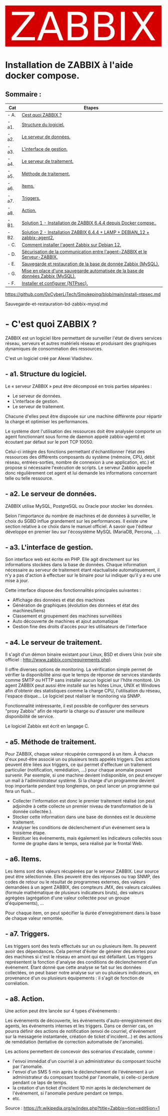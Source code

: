 ![zabbix-logo](./images/zabbix-logo.png)
# Installation de ZABBIX à l'aide docker compose.

## Sommaire :

| Cat | Etapes |
|------|------| 
| - A. | [Cest quoi ZABBIX ?](#balise_01) |
| - a1. | [Structure du logiciel.](#balise_02) |
| - a2. | [Le serveur de données.](#balise_03) |
| - a3. | [L'interface de gestion.](#balise_04) |
| - a4. | [Le serveur de traitement.](#balise_05) |
| - a5. | [Méthode de traitement.](#balise_06) |
| - a6. | [Items.](#balise_07) |
| - a7. | [Triggers.](#balise_08) |
| - a8. | [Action.](#balise_09) |
| - B1. | [Solution 1 - Installation de ZABBIX 6.4.4 depuis Docker compse..](installation-ZABBIX-6.4.4-avec-Docker-compose.md) |
| - B2. | [Solution 2 - Installation ZABBIX 6.4.4 + LAMP + DEBIAN_12 + zabbix-agent2.](Installation-ZABBIX-6.4.4+LAMP+DEBIAN12+zabbix-agent2.md) |
| - C. | [Comment installer l'agent Zabbix sur Debian 12.](Comment_installer_l_agent_Zabbix_sur_Debian_12.md) |
| - D. | [Sécurisation de la communication entre l'agent-ZABBIX et le Serveur-ZABBIX.](Sécurisation-agent-ZABBIX-et-Serveur-ZABBIX.md) |
| - E. | [Sauvegarde et restauration de la base de donnée Zabbix (MySQL).](Sauvegarde-et-restauration-bd-zabbix-mysql.md) |
| - G. | [Mise en place d'une sauvegarde automatisée de la base de données Zabbix (MySQL).](créer-script-backup-zabbix.md) |
| - F. | [Installer et configurer (NTPsec).](https://github.com/0xCyberLiTech/Smokeping/blob/main/install-ntpsec.md) |


https://github.com/0xCyberLiTech/Smokeping/blob/main/install-ntpsec.md

Sauvegarde-et-restauration-bd-zabbix-mysql.md

<a name="balise_01"></a>
# - C'est quoi ZABBIX ?

ZABBIX est un logiciel libre permettant de surveiller l'état de divers services réseau, serveurs et autres matériels réseau et produisant des graphiques dynamiques de consommation des ressources.

C'est un logiciel créé par Alexei Vladishev.

<a name="balise_02"></a>
## - a1. Structure du logiciel.

Le « serveur ZABBIX » peut être décomposé en trois parties séparées :

- Le serveur de données.
- L'interface de gestion.
- Le serveur de traitement.

Chacune d'elles peut être disposée sur une machine différente pour répartir la charge et optimiser les performances.

Le système dont l'utilisation des ressources doit être analysée comporte un agent fonctionnant sous forme de daemon appelé zabbix-agentd et écoutant par défaut sur le port TCP 10050.

Celui-ci intègre des fonctions permettant d'échantillonner l'état des ressources des différents composants du système (mémoire, CPU, débit réseau, entrées-sorties, nombre de connexion à une application, etc.) et propose si nécessaire l'exécution de scripts. Le serveur Zabbix appelle donc régulièrement cet agent et lui demande les informations concernant telle ou telle ressource.
<a name="balise_03"></a>
## - a2. Le serveur de données.

ZABBIX utilise MySQL, PostgreSQL ou Oracle pour stocker les données. 

Selon l'importance du nombre de machines et de données à surveiller, le choix du SGBD influe grandement sur les performances. Il existe une section relative à ce choix dans le manuel officiel. A savoir que l'éditeur développe en premier lieu sur l'écosystème MySQL (MariaDB, Percona, ...).

<a name="balise_04"></a>
## - a3. L'interface de gestion.

Son interface web est écrite en PHP. Elle agit directement sur les informations stockées dans la base de données. Chaque information nécessaire au serveur de traitement étant réactualisée automatiquement, il n'y a pas d'action à effectuer sur le binaire pour lui indiquer qu'il y a eu une mise à jour.

Cette interface dispose des fonctionnalités principales suivantes :

- Affichage des données et état des machines
- Génération de graphiques (évolution des données et état des machines/liens)
- Classement et groupement des machines surveillées
- Auto découverte de machines et ajout automatique
- Gestion fine des droits d'accès pour les utilisateurs de l'interface

<a name="balise_05"></a>
## - a4. Le serveur de traitement.

Il s'agit d'un démon binaire existant pour Linux, BSD et divers Unix (voir site officiel : http://www.zabbix.com/requirements.php).

Il offre diverses options de monitoring. La vérification simple permet de vérifier la disponibilité ainsi que le temps de réponse de services standards comme SMTP ou HTTP sans installer aucun logiciel sur l'hôte monitoré. Un agent ZABBIX peut aussi être installé sur les hôtes Linux, UNIX et Windows afin d'obtenir des statistiques comme la charge CPU, l'utilisation du réseau, l'espace disque... Le logiciel peut réaliser le monitoring via SNMP.

Fonctionnalité intéressante, il est possible de configurer des serveurs "proxy Zabbix" afin de répartir la charge ou d'assurer une meilleure disponibilité de service.

Le logiciel Zabbix est écrit en langage C.

<a name="balise_06"></a>
## - a5. Méthode de traitement.

Pour ZABBIX, chaque valeur récupérée correspond à un item. À chacun d'eux peut-être associé un ou plusieurs tests appelés triggers. Des actions peuvent être liées aux triggers, ce qui permet d'effectuer un traitement particulier (notification, remédiation, ...) pour chaque anomalie pouvant survenir. Par exemple, si une machine devient indisponible, on peut envoyer un mail à l'administrateur système. Si la charge d'un programme devient trop importante pendant trop longtemps, on peut lancer un programme qui fera un flush...

- Collecter l'information est donc le premier traitement réalisé (on peut adjoindre à cette collecte un premier niveau de transformation de la donnée collectée.).
- Stocker cette information dans une base de données est le deuxième traitement.
- Analyser les conditions de déclenchement d'un événement sera la troisième étape.
- Restituer les événements, mais également les indicateurs collectés sous forme de graphe dans le temps, sera réalisé par le frontal Web.

<a name="balise_07"></a>
## - a6. Items.

Les items sont des valeurs récupérées par le serveur ZABBIX. Leur source peut être sélectionnée. Elles peuvent être des réponses ou trap SNMP, des codes de retour ou le résultat de programmes externes, des valeurs demandées à un agent ZABBIX, des compteurs JMX, des valeurs calculées (formule mathématique de plusieurs indicateurs bruts), des valeurs agrégées (agrégation d'une valeur collectée pour un groupe d'équipements), ...

Pour chaque item, on peut spécifier la durée d'enregistrement dans la base de chaque valeur remontée.

<a name="balise_08"></a>
## - a7. Triggers.

Les triggers sont des tests effectués sur un ou plusieurs item. Ils peuvent avoir des dépendances. Cela permet d'éviter de générer des alertes pour des machines si c'est le réseau en amont qui est défaillant. Les triggers représentent la fonction d'analyse des conditions de déclenchement d'un événement. Étant donné que cette analyse se fait sur les données collectées, on peut baser notre analyse sur un ou plusieurs indicateurs, en provenance d'un ou plusieurs équipements : il s'agit de fonction de corrélation.

<a name="balise_09"></a>
## - a8. Action.

Une action peut être lancée sur 4 types d'événements :

Les événements de découverte, les événements d'auto-enregistrement des agents, les événements internes et les triggers. Dans ce dernier cas, on pourra définir des actions de notification (envoi de courriel, d'événement sur la messagerie instantanée, création de ticket d'incident...) et des actions de remédiation (tentative de correction automatisée de l'anomalie).

Les actions permettent de concevoir des scénarios d'escalade, comme :

- l'envoi immédiat d'un courriel à un administrateur du composant touché par l'anomalie.
- l'envoi d'un SMS 5 min après le déclenchement de l'événement à un administrateur du composant touché par l'anomalie, si celle-ci perdure pendant ce laps de temps.
- la création d'un ticket d'incident 10 min après le déclenchement de l'événement, si l'anomalie perdure pendant ce temps.
- etc.

Source : https://fr.wikipedia.org/w/index.php?title=Zabbix∾tion=edit§ion=1
